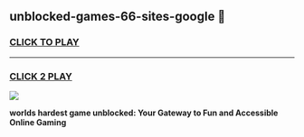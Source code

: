 
## unblocked-games-66-sites-google 👋
<h3>
<a href="https://premium.freeplayer.one?title=unblocked-games-66-sites-google&ref=14F">CLICK TO PLAY</a></h3>
<hr>

<h3>
<a href="https://premium.freeplayer.one?title=unblocked-games-66-sites-google&ref=14F">CLICK 2 PLAY</a>
  
</h3>

<a href="https://premium.freeplayer.one?title=unblocked-games-66-sites-google&ref=12F/"><img src="https://clearcache.store/games.png"></a>


**worlds hardest game unblocked: Your Gateway to Fun and Accessible Online Gaming**
